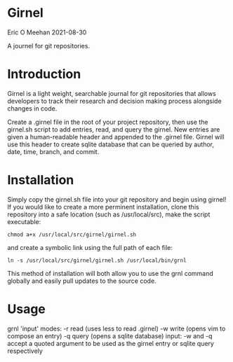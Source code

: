 # Girnel

Eric O Meehan
2021-08-30

A journel for git repositories.

# Introduction

Girnel is a light weight, searchable journal for git repositories that allows
developers to track their research and decision making process alongside changes
in code.

Create a .girnel file in the root of your project repository, then use the girnel.sh 
script to add entries, read, and query the girnel.  New entries are given a 
human-readable header and appended to the .girnel file.  Girnel will use this header
to create sqlite database that can be queried by author, date, time, branch, and commit.  


# Installation

Simply copy the girnel.sh file into your git repository and begin using girnel!
If you would like to create a more perminent installation, clone this repository
into a safe location (such as /usr/local/src), make the script executable:

```
chmod a+x /usr/local/src/girnel/girnel.sh
```
and create a symbolic link using the full path of each file:
```
ln -s /usr/local/src/girnel/girnel.sh /usr/local/bin/grnl
```
This method of installation will both allow you to use the grnl command globally
and easily pull updates to the source code.

# Usage

grnl <mode> 'input'
    modes:
            -r      read (uses less to read .girnel)
            -w      write (opens vim to compose an entry)
            -q      query (opens a sqlite database)
    input:
            -w and -q accept a quoted argument to be used
            as the girnel entry or sqlite query respectively
